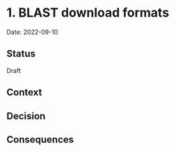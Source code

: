 # 1. BLAST download formats

Date: 2022-09-10

## Status

Draft

## Context


## Decision


## Consequences
